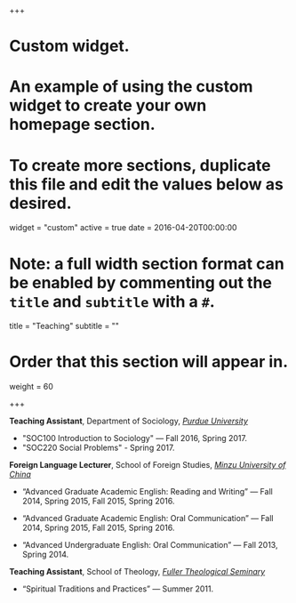 +++
# Custom widget.
# An example of using the custom widget to create your own homepage section.
# To create more sections, duplicate this file and edit the values below as desired.
widget = "custom"
active = true
date = 2016-04-20T00:00:00

# Note: a full width section format can be enabled by commenting out the `title` and `subtitle` with a `#`.
title = "Teaching"
subtitle = ""

# Order that this section will appear in.
weight = 60

+++

**Teaching Assistant**, Department of Sociology, [_Purdue University_](https://www.cla.purdue.edu/sociology/)

* "SOC100 Introduction to Sociology" — Fall 2016, Spring 2017.
* "SOC220 Social Problems" - Spring 2017.

**Foreign Language Lecturer**​, School of Foreign Studies, [_Minzu University of China_](http://www.muc.edu.cn/)

* “Advanced Graduate Academic English: Reading and Writing” — Fall 2014, Spring 2015, Fall 2015, Spring 2016.

* “Advanced Graduate Academic English: Oral Communication” — Fall 2014, Spring 2015, Fall 2015, Spring 2016.

* “Advanced Undergraduate English: Oral Communication” — Fall 2013, Spring 2014.

**Teaching Assistant**, School of Theology, [_Fuller Theological Seminary_](https://www.fuller.edu/)

* “Spiritual Traditions and Practices” — Summer 2011.
